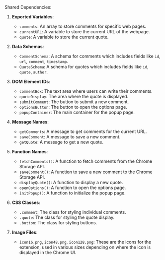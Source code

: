 Shared Dependencies:

1. **Exported Variables**: 
    - `comments`: An array to store comments for specific web pages.
    - `currentURL`: A variable to store the current URL of the webpage.
    - `quote`: A variable to store the current quote.

2. **Data Schemas**:
    - `CommentSchema`: A schema for comments which includes fields like `id`, `url`, `comment`, `timestamp`.
    - `QuoteSchema`: A schema for quotes which includes fields like `id`, `quote`, `author`.

3. **DOM Element IDs**:
    - `commentBox`: The text area where users can write their comments.
    - `quoteDisplay`: The area where the quote is displayed.
    - `submitComment`: The button to submit a new comment.
    - `optionsButton`: The button to open the options page.
    - `popupContainer`: The main container for the popup page.

4. **Message Names**:
    - `getComments`: A message to get comments for the current URL.
    - `saveComment`: A message to save a new comment.
    - `getQuote`: A message to get a new quote.

5. **Function Names**:
    - `fetchComments()`: A function to fetch comments from the Chrome Storage API.
    - `saveComment()`: A function to save a new comment to the Chrome Storage API.
    - `displayQuote()`: A function to display a new quote.
    - `openOptions()`: A function to open the options page.
    - `initPopup()`: A function to initialize the popup page.

6. **CSS Classes**:
    - `.comment`: The class for styling individual comments.
    - `.quote`: The class for styling the quote display.
    - `.button`: The class for styling buttons.

7. **Image Files**:
    - `icon16.png`, `icon48.png`, `icon128.png`: These are the icons for the extension, used in various sizes depending on where the icon is displayed in the Chrome UI.